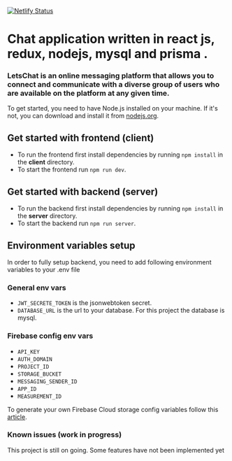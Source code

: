 [![Netlify Status](https://api.netlify.com/api/v1/badges/6bcac520-5571-4aad-b121-9656df4462fc/deploy-status)](https://app.netlify.com/sites/letschat-frontend/deploys)

# Chat application written in react js, redux, nodejs, mysql and prisma .

### LetsChat is an online messaging platform that allows you to connect and communicate with a diverse group of users who are available on the platform at any given time.

To get started, you need to have Node.js installed on your machine. If it's not, you can download and install it from [nodejs.org](https://nodejs.org).

## Get started with frontend (client)

- To run the frontend first install dependencies by running `npm install` in the **client** directory.
- To start the frontend run `npm run dev`.

## Get started with backend (server)

- To run the backend first install dependencies by running `npm install` in the **server** directory.
- To start the backend run `npm run server`.

## Environment variables setup

In order to fully setup backend, you need to add following environment variables to your .env file

### General env vars

- `JWT_SECRETE_TOKEN` is the jsonwebtoken secret.
- `DATABASE_URL` is the url to your database. For this project the database is mysql.

### Firebase config env vars

- `API_KEY `
- `AUTH_DOMAIN`
- `PROJECT_ID`
- `STORAGE_BUCKET`
- `MESSAGING_SENDER_ID`
- `APP_ID`
- `MEASUREMENT_ID`

To generate your own Firebase Cloud storage config variables follow this [article](https://javascript.plainenglish.io/uploading-an-image-to-firebase-cloud-storage-and-returning-url-with-express-nodejs-713daac7a5d4).

### Known issues (work in progress)

This project is still on going. Some features have not been implemented yet
